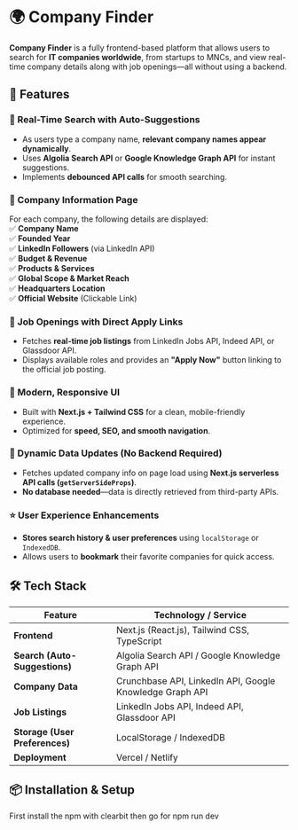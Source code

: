 # 🌍 Company Finder

**Company Finder** is a fully frontend-based platform that allows users to search for **IT companies worldwide**, from startups to MNCs, and view real-time company details along with job openings—all without using a backend.

## 🚀 Features

### 🔎 Real-Time Search with Auto-Suggestions  
- As users type a company name, **relevant company names appear dynamically**.  
- Uses **Algolia Search API** or **Google Knowledge Graph API** for instant suggestions.  
- Implements **debounced API calls** for smooth searching.  

### 🏢 Company Information Page  
For each company, the following details are displayed:  
✅ **Company Name**  
✅ **Founded Year**  
✅ **LinkedIn Followers** (via LinkedIn API)  
✅ **Budget & Revenue**  
✅ **Products & Services**  
✅ **Global Scope & Market Reach**  
✅ **Headquarters Location**  
✅ **Official Website** (Clickable Link)  

### 💼 Job Openings with Direct Apply Links  
- Fetches **real-time job listings** from LinkedIn Jobs API, Indeed API, or Glassdoor API.  
- Displays available roles and provides an **"Apply Now"** button linking to the official job posting.  

### 🎨 Modern, Responsive UI  
- Built with **Next.js + Tailwind CSS** for a clean, mobile-friendly experience.  
- Optimized for **speed, SEO, and smooth navigation**.  

### 🔄 Dynamic Data Updates (No Backend Required)  
- Fetches updated company info on page load using **Next.js serverless API calls (`getServerSideProps`)**.  
- **No database needed**—data is directly retrieved from third-party APIs.  

### ⭐ User Experience Enhancements  
- **Stores search history & user preferences** using `localStorage` or `IndexedDB`.  
- Allows users to **bookmark** their favorite companies for quick access.  

## 🛠 Tech Stack  

| Feature | Technology / Service |
|---------|----------------------|
| **Frontend** | Next.js (React.js), Tailwind CSS, TypeScript |
| **Search (Auto-Suggestions)** | Algolia Search API / Google Knowledge Graph API |
| **Company Data** | Crunchbase API, LinkedIn API, Google Knowledge Graph API |
| **Job Listings** | LinkedIn Jobs API, Indeed API, Glassdoor API |
| **Storage (User Preferences)** | LocalStorage / IndexedDB |
| **Deployment** | Vercel / Netlify |

## 📦 Installation & Setup  

First install the npm with clearbit
then go for npm run dev
